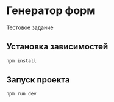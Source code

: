 # Генератор форм

Тестовое задание

## Установка зависимостей

```sh
npm install
```

## Запуск проекта

```sh
npm run dev
```
